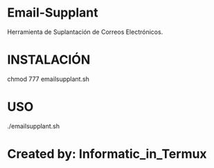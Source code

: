 # Email-Supplant
Herramienta de Suplantación de Correos Electrónicos.
# INSTALACIÓN
chmod 777 emailsupplant.sh
# USO
./emailsupplant.sh
# Created by: Informatic_in_Termux
